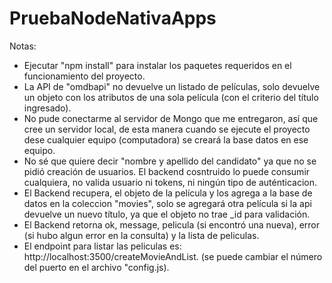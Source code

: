 # PruebaNodeNativaApps

Notas:
- Ejecutar "npm install" para instalar los paquetes requeridos en el funcionamiento del proyecto. 
- La API de "omdbapi" no devuelve un listado de películas, solo devuelve un objeto con los atributos de una sola película (con el criterio del título ingresado).
- No pude conectarme al servidor de Mongo que me entregaron, así que cree un servidor local, de esta manera cuando se ejecute el proyecto dese cualquier equipo (computadora) se creará la base 
  datos en ese equipo.
- No sé que quiere decir "nombre y apellido del candidato" ya que no se pidió creación de usuarios. El backend cosntruido lo puede consumir cualquiera, no valida usuario ni tokens, ni ningún tipo de auténticacion.
- El Backend recupera, el objeto de la película y los agrega a la base de datos en la coleccion "movies", solo se agregará otra película si la api devuelve un nuevo título, ya que el objeto no trae _id para validación.  
- El Backend retorna ok, message, pelicula (si encontró una nueva), error (si hubo algun error en la consulta) y la lista de peliculas.
- El endpoint para listar las peliculas es: http://localhost:3500/createMovieAndList. (se puede cambiar el número del puerto en el archivo "config.js).


